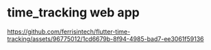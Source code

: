 # time_tracking web app

https://github.com/ferrisintech/flutter-time-tracking/assets/96775012/1cd6679b-8f94-4985-bad7-ee3061f59136
